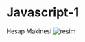 # Javascript-1
Hesap Makinesi
![resim](https://github.com/iamnurrr/Javascript-1/assets/114695563/d7580e07-b1e1-4d78-8d71-dd41aa1d7cab)
